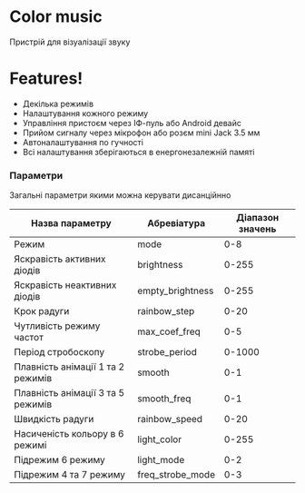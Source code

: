 # Color music

Пристрій для візуалізації звуку


# Features!

  - Декілька режимів
  - Налаштування кожного режиму
  - Управління пристоєм через ІФ-пуль або Android девайс
  - Прийом сигналу через мікрофон або розєм mini Jack 3.5 мм
  - Автоналаштування по гучності
  - Всі налаштування зберігаються в енергонезалежній памяті
    




### Параметри
Загальні параметри якими можна керувати дисанційнно


| Назва параметру | Абревіатура | Діапазон значень|
| ------ | ------ | ------ | 
| Режим | mode | 0-8 |
| Яскравість активних діодів | brightness | 0-255 |
| Яскравість неактивних діодів | empty_brightness | 0-255 |
| Крок радуги | rainbow_step | 0-20 |
| Чутливість режиму частот | max_coef_freq | 0-5 |
| Період стробоскопу | strobe_period | 0-1000 |
| Плавність анімації 1 та 2 режимів | smooth | 0-1|
| Плавність анімації 3 та 5 режимів | smooth_freq | 0-1|
| Швидкість радуги | rainbow_speed | 0-20 |
| Насиченість кольору в 6 режимі | light_color | 0-255 |
| Підрежим 6 режиму | light_mode | 0-2 |
| Підрежим 4 та 7 режиму | freq_strobe_mode | 0-3 |

